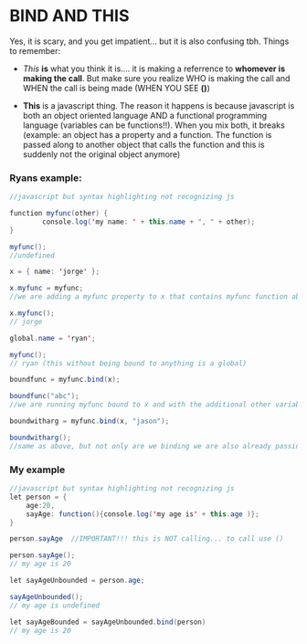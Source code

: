 # BIND AND THIS

Yes, it is scary, and you get impatient... but it is also confusing tbh. Things to remember:

* *This* **is** what you think it is.... it is making a referrence to **whomever is making the call**. But make sure you realize WHO is making the call and WHEN the call is being made (WHEN YOU SEE **()**)

* **This** is a javascript thing. The reason it happens is because javascript is both an object oriented language AND a functional programming language (variables can be functions!!). When you mix both, it breaks (example: an object has a property and a function. The function is passed along to another object that calls the function and this is suddenly not the original object anymore)



### Ryans example:

```java
//javascript but syntax highlighting not recognizing js

function myfunc(other) {
        console.log('my name: ' + this.name + ", " + other);
}

myfunc(); 
//undefined

x = { name: 'jorge' };

x.myfunc = myfunc; 
//we are adding a myfunc property to x that contains myfunc function above

x.myfunc(); 
// jorge

global.name = 'ryan';

myfunc(); 
// ryan (this without being bound to anything is a global)

boundfunc = myfunc.bind(x);

boundfunc("abc"); 
//we are running myfunc bound to x and with the additional other variable --> jorge, abc

boundwitharg = myfunc.bind(x, "jason");

boundwitharg(); 
//same as above, but not only are we binding we are also already passing in the extra argument that is needed. 

```

### My example
```java
//javascript but syntax highlighting not recognizing js
let person = {
	age:20,
	sayAge: function(){console.log('my age is' + this.age )};
}

person.sayAge  //IMPORTANT!!! this is NOT calling... to call use ()

person.sayAge(); 
// my age is 20

let sayAgeUnbounded = person.age;

sayAgeUnbounded();
// my age is undefined

let sayAgeBounded = sayAgeUnbounded.bind(person)
// my age is 20


```
